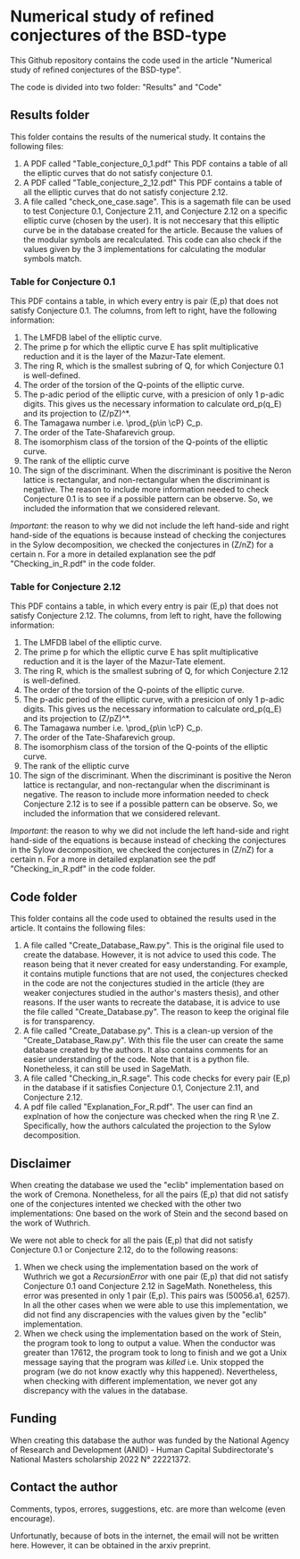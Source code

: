 # Numerical study of refined conjectures of the BSD-type
This Github repository contains the code used in the article "Numerical study of refined conjectures of the BSD-type".

The code is divided into two folder: "Results" and "Code"
## Results folder
This folder contains the results of the numerical study. It contains the following files:
1) A PDF called "Table_conjecture_0_1.pdf" This PDF contains a table of all the elliptic curves that do not satisfy conjecture 0.1.
2) A PDF called "Table_conjecture_2_12.pdf" This PDF contains a table of all the elliptic curves that do not satisfy conjecture 2.12.
3) A file called "check_one_case.sage". This is a sagemath file can be used to test Conjecture 0.1, Conjecture 2.11, and Conjecture 2.12 on a specific elliptic curve (chosen by the user). It is not neccesary that this elliptic curve be in the database created for the article. Because the values of the modular symbols are recalculated. This code can also check if the values given by the 3 implementations for calculating the modular symbols match.
### Table for Conjecture 0.1
This PDF contains a table, in which every entry is pair (E,p) that does not satisfy Conjecture 0.1. The columns, from left to right, have the following information:
1) The LMFDB label of the elliptic curve.
2) The prime p for which the elliptic curve E has split multiplicative reduction and it is the layer of the Mazur-Tate element.
3) The ring R, which is the smallest subring of Q, for which Conjecture 0.1 is well-defined.
4) The order of the torsion of the Q-points of the elliptic curve.
3) The p-adic period of the elliptic curve, with a presicion of only 1 p-adic digits. This gives us the necessary information to calculate ord_p(q_E) and its projection to (Z/pZ)^*.
3) The Tamagawa number i.e. \prod_{p\in \cP} C_p.
4) The order of the Tate-Shafarevich group.
5) The isomorphism class of the torsion of the Q-points of the elliptic curve.
6) The rank of the elliptic curve
7) The sign of the discriminant. When the discriminant is positive the Neron lattice is rectangular, and non-rectangular when the discriminant is negative.
The reason to include more information needed to check Conjecture 0.1 is to see if a possible pattern can be observe. So, we included the information that we considered relevant.

*Important*: the reason to why we did not include the left hand-side and right hand-side of the equations is because instead of checking the conjectures in the Sylow decomposition, we checked the conjectures in (Z/nZ) for a certain n. For a more in detailed explanation see the pdf "Checking_in_R.pdf" in the code folder.

### Table for Conjecture 2.12
This PDF contains a table, in which every entry is pair (E,p) that does not satisfy Conjecture 2.12. The columns, from left to right, have the following information:
1) The LMFDB label of the elliptic curve.
2) The prime p for which the elliptic curve E has split multiplicative reduction and it is the layer of the Mazur-Tate element.
3) The ring R, which is the smallest subring of Q, for which Conjecture 2.12 is well-defined.
4) The order of the torsion of the Q-points of the elliptic curve.
3) The p-adic period of the elliptic curve, with a presicion of only 1 p-adic digits. This gives us the necessary information to calculate ord_p(q_E) and its projection to (Z/pZ)^*.
3) The Tamagawa number i.e. \prod_{p\in \cP} C_p.
4) The order of the Tate-Shafarevich group.
5) The isomorphism class of the torsion of the Q-points of the elliptic curve.
6) The rank of the elliptic curve
7) The sign of the discriminant. When the discriminant is positive the Neron lattice is rectangular, and non-rectangular when the discriminant is negative.
The reason to include more information needed to check Conjecture 2.12 is to see if a possible pattern can be observe. So, we included the information that we considered relevant.

*Important*: the reason to why we did not include the left hand-side and right hand-side of the equations is because instead of checking the conjectures in the Sylow decomposition, we checked the conjectures in (Z/nZ) for a certain n. For a more in detailed explanation see the pdf "Checking_in_R.pdf" in the code folder.

## Code folder
This folder contains all the code used to obtained the results used in the article. It contains the following files:
1) A file called "Create_Database_Raw.py". This is the original file used to create the database. However, it is not advice to used this code. The reason being that it never created for easy understanding. For example, it contains mutiple functions that are not used, the conjectures checked in the code are not the conjectures studied in the article (they are weaker conjectures studied in the author's masters thesis), and other reasons. If the user wants to recreate the database, it is advice to use the file called "Create_Database.py". The reason to keep the original file is for transparency. 
2) A file called "Create_Database.py". This is a clean-up version of the "Create_Database_Raw.py". With this file the user can create the same database created by the authors. It also contains comments for an easier understanding of the code. Note that it is a python file. Nonetheless, it can still be used in SageMath.
3) A file called "Checking_in_R.sage". This code checks for every pair (E,p) in the database if it satisfies Conjecture 0.1, Conjecture 2.11, and Conjecture 2.12.
4) A pdf file called "Explanation_For_R.pdf". The user can find an explnation of how the conjecture was checked when the ring R \ne Z. Specifically, how the authors calculated the projection to the Sylow decomposition.
## Disclaimer
When creating the database we used the "eclib" implementation based on the work of Cremona. Nonetheless, for all the pairs (E,p) that did not satisfy one of the conjectures intented we checked with the other two implementations: One based on the work of Stein and the second based on the work of Wuthrich. 

We were not able to check for all the pais (E,p) that did not satisfy Conjecture 0.1 or Conjecture 2.12, do to the following reasons:
1) When we check using the implementation based on the work of Wuthrich we got a *RecursionError* with one pair (E,p) that did not satisfy Conjecture 0.1 oand Conjecture 2.12 in SageMath. Nonetheless, this error was presented in only 1 pair (E,p). This pairs was (50056.a1, 6257). In all the other cases when we were able to use this implementation, we did not find any discrapencies with the values given by the "eclib" implementation.
2) When we check using the implementation based on the work of Stein, the program took to long to output a value. When the conductor was greater than 17612, the program took to long to finish and we got a Unix message saying that the program was *killed* i.e. Unix stopped the program (we do not know exactly why this happened).
Nevertheless, when checking with different implementation, we never got any discrepancy with the values in the database.

## Funding

When creating this database the author was funded by the National Agency of Research and Development (ANID) - Human Capital Subdirectorate's National Masters scholarship 2022 N° 22221372.

## Contact the author
Comments, typos, errores, suggestions, etc. are more than welcome (even encourage).

Unfortunatly, because of bots in the internet, the email will not be written here. However, it can be obtained in the arxiv preprint.

